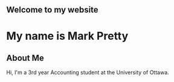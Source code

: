 ## Welcome to my website

<h1>My name is Mark Pretty</h1>
	
<h2>About Me</h2>
		
<p>Hi, I'm a 3rd year Accounting student at the University of Ottawa.</p>		
